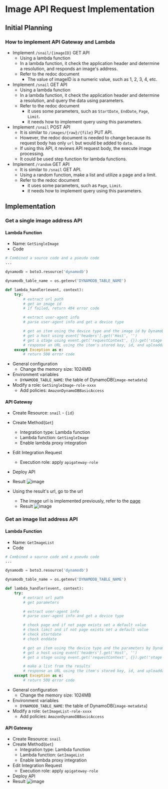 # Image API Request Implementation
## Initial Planning
### How to implement API Gateway and Lambda
- Implement `/snail/{imageID}` GET API
  - Using a lambda function
  - In a lambda function, it check the application header and determine a resolution, and responds an image's address.
  - Refer to the redoc document
    - The value of imageID is a numeric value, such as 1, 2, 3, 4, etc.
- Implement `/snail` GET API
  - Using a lambda function
  - In a lambda function, it check the application header and determine a resolution, and query the data using parameters.
  - Refer to the redoc document
    - it uses some parameters, such as `StartDate`, `EndDate`, `Page`, `Limit`.
    - it needs how to implement query using this parameters.
- Implement `/snail` POST API
  - It is similar to `/images/{raw}/{file}` PUT API.
  - However, the redoc document is needed to change because its request body has only `url` but would be added to `data`.
  - If using this API, it reviews API request body, the execute image processing.
  - It could be used step function for lambda functions.
- Implement `/random` GET API
  - It is similar to `/snail` GET API.
  - Using a random function, make a list and utilize a page and a limit.
  - Refer to the redoc document
    - it uses some parameters, such as `Page`, `Limit`.
    - it needs how to implement query using this parameters.

## Implementation
### Get a single image address API
#### Lambda Function
- Name: `GetSingleImage`
- Code
```Python
# Combined a source code and a pseudo code
...

dynamodb = boto3.resource('dynamodb')

dynamodb_table_name = os.getenv('DYNAMODB_TABLE_NAME')

def lambda_handler(event, context):
    try:
        # extract url path
        # get an image id
        # if failed, return 404 error code

        # extract user-agent info
        # parse user-agent info and get a device type

        # get an item using the device type and the image id by DynamoDB Table
        # get a host using event['headers'].get('Host', '')
        # get a stage using event.get('requestContext', {}).get('stage', '')
        # response an URL using the item's stored key, id, and uploaddate
    except Exception as e:
        # return 500 error code
```
- General configuration
  - Change the memory size: 1024MB
- Environment variables
  - `DYNAMODB_TABLE_NAME`: the table of DynamoDB(`image-metadata`)
- Modify a role: `GetSingleImage-role-xxxx`
  - Add policies: `AmazonDynamoDBBasicAccess`

#### API Gateway
- Create Resource: `snail` - `{id}`
- Create Method(`Get`)
  - Integration type: Lambda function
  - Lambda function: `GetSingleImage`
  - Enable lambda proxy integration
- Edit Integration Request
  - Execution role: apply `apigateway-role`
- Deploy API
- Result
![image](https://github.com/user-attachments/assets/91f39c3b-d23f-400c-b8eb-a2c3535a8186)

- Using the result's url, go to the url
  - The image url is implemented previously, refer to the [page](apigateway.md#image-get-api)
  - Result
![image](https://github.com/user-attachments/assets/8e965078-c762-4241-90da-30270c200d1b)

### Get an image list address API
#### Lambda Function
- Name: `GetImageList`
- Code
```Python
# Combined a source code and a pseudo code
...

dynamodb = boto3.resource('dynamodb')

dynamodb_table_name = os.getenv('DYNAMODB_TABLE_NAME')

def lambda_handler(event, context):
    try:
        # extract url path
        # get parameters

        # extract user-agent info
        # parse user-agent info and get a device type

        # check page and if not page exists set a default value
        # check limit and if not page exists set a default value
        # check startdate
        # check enddate

        # get an item using the device type and the parameters by DynamoDB Table
        # get a host using event['headers'].get('Host', '')
        # get a stage using event.get('requestContext', {}).get('stage', '')

        # make a list from the results
        # response an URL using the item's stored key, id, and uploaddate
    except Exception as e:
        # return 500 error code
```
- General configuration
  - Change the memory size: 1024MB
- Environment variables
  - `DYNAMODB_TABLE_NAME`: the table of DynamoDB(`image-metadata`)
- Modify a role: `GetImageList-role-xxxx`
  - Add policies: `AmazonDynamoDBBasicAccess`

#### API Gateway
- Create Resource: `snail`
- Create Method(`Get`)
  - Integration type: Lambda function
  - Lambda function: `GetImageList`
  - Enable lambda proxy integration
- Edit Integration Request
  - Execution role: apply `apigateway-role`
- Deploy API
- Result
![image](https://github.com/user-attachments/assets/541695a3-3963-41da-95aa-c87716d09b66)
